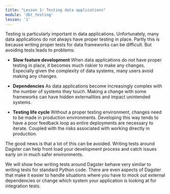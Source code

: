 ```yaml
---
title: "Lesson 1: Testing data applications"
module: 'dbt_testing'
lesson: '1'
---
```


Testing is particularly important in data applications. Unfortunately, many data applications do not always have proper testing in place. Partly this is because writing proper tests for data frameworks can be difficult. But avoiding tests leads to problems:

- **Slow feature development** When data applications do not have proper testing in place, it becomes much riskier to make any changes. Especially given the complexity of data systems, many users avoid making any changes.

- **Dependencies** As data applications become increasingly complex with the number of systems they touch. Making a change with some frameworks can have hidden externalities and impact unintended systems.

- **Testing life cycle** Without a proper testing environment, changes need to be made in production environments. Developing this way tends to have a poor feedback loop as entire deployments are necessary to iterate. Coupled with the risks associated with working directly in production.

The good news is that a lot of this can be avoided. Writing tests around Dagster can help front load your development process and catch issues early on in much safer environments.

We will show how writing tests around Dagster behave very similar to writing tests for standard Python code. There are even aspects of Dagster that make it easier to handle situations where you have to mock out external dependencies or change which system your application is looking at for integration tests.
